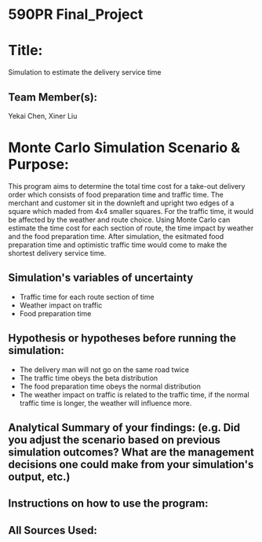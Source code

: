 # 590PR Final_Project

# Title: 
Simulation to estimate the delivery service time

## Team Member(s): 
Yekai Chen, Xiner Liu

# Monte Carlo Simulation Scenario & Purpose: 
This program aims to determine the total time cost for a take-out delivery order which consists of food preparation time and traffic time. The merchant and customer sit in the downleft and upright two edges of a square which maded from 4x4 smaller squares. For the traffic time, it would be affected by the weather and route choice. Using Monte Carlo can estimate the time cost for each section of route, the time impact by weather and the food preparation time. After simulation, the esitmated food preparation time and optimistic traffic time would come to make the shortest delivery service time.

## Simulation's variables of uncertainty
- Traffic time for each route section of time
- Weather impact on traffic
- Food preparation time

## Hypothesis or hypotheses before running the simulation:
- The delivery man will not go on the same road twice
- The traffic time obeys the beta distribution
- The food preparation time obeys the normal distribution
- The weather impact on traffic is related to the traffic time, if the normal traffic time is longer, the weather will influence more.

## Analytical Summary of your findings: (e.g. Did you adjust the scenario based on previous simulation outcomes?  What are the management decisions one could make from your simulation's output, etc.)

## Instructions on how to use the program:

## All Sources Used:
